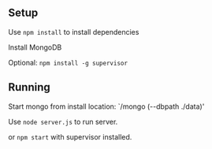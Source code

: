 Setup
-----
Use `npm install` to install dependencies

Install MongoDB

Optional: `npm install -g supervisor`

Running
-------
Start mongo from install location:
	`<install location>/mongo (--dbpath ./data)'

Use `node server.js` to run server. 

or `npm start` with supervisor installed.